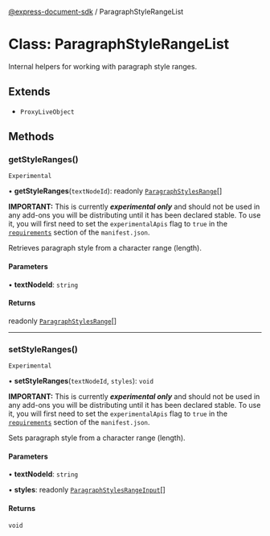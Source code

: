 [@express-document-sdk](../overview.md) / ParagraphStyleRangeList

# Class: ParagraphStyleRangeList

Internal helpers for working with paragraph style ranges.

## Extends

- `ProxyLiveObject`

## Methods

### getStyleRanges()

`Experimental`

• **getStyleRanges**(`textNodeId`): readonly [`ParagraphStylesRange`](../interfaces/ParagraphStylesRange.md)[]

<InlineAlert slots="text" variant="warning"/>

**IMPORTANT:** This is currently ***experimental only*** and should not be used in any add-ons you will be distributing until it has been declared stable. To use it, you will first need to set the `experimentalApis` flag to `true` in the [`requirements`](../../../manifest/index.md#requirements) section of the `manifest.json`.

Retrieves paragraph style from a character range (length).

#### Parameters

• **textNodeId**: `string`

#### Returns

readonly [`ParagraphStylesRange`](../interfaces/ParagraphStylesRange.md)[]

***

### setStyleRanges()

`Experimental`

• **setStyleRanges**(`textNodeId`, `styles`): `void`

<InlineAlert slots="text" variant="warning"/>

**IMPORTANT:** This is currently ***experimental only*** and should not be used in any add-ons you will be distributing until it has been declared stable. To use it, you will first need to set the `experimentalApis` flag to `true` in the [`requirements`](../../../manifest/index.md#requirements) section of the `manifest.json`.

Sets paragraph style from a character range (length).

#### Parameters

• **textNodeId**: `string`

• **styles**: readonly [`ParagraphStylesRangeInput`](../interfaces/ParagraphStylesRangeInput.md)[]

#### Returns

`void`

